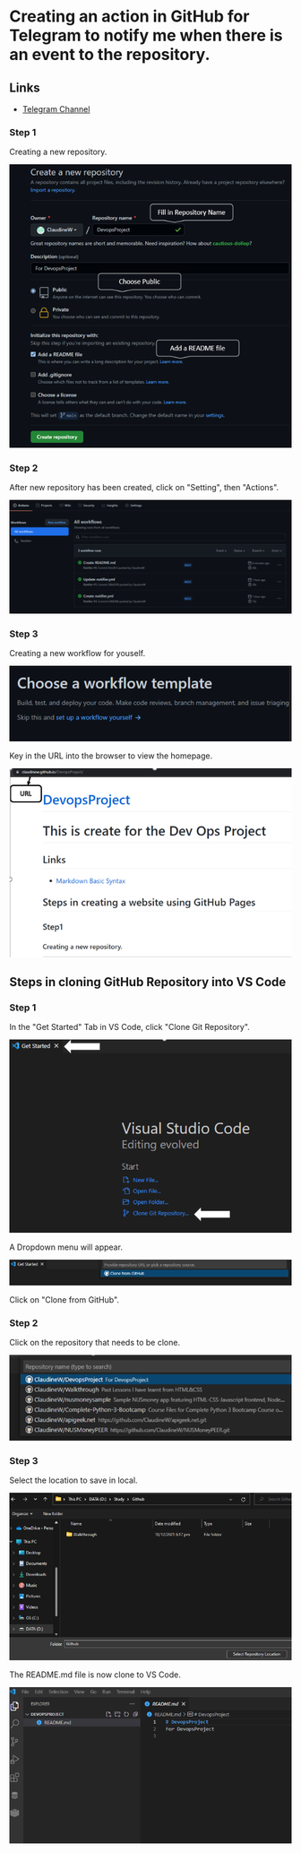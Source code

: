 # Creating an action in GitHub for Telegram to notify me when there is an event to the repository.

## Links

* [Telegram Channel](https://t.me/StayAliveClauAlways_bot)


### **Step 1**

Creating a new repository.

![Create Repository](https://github.com/ClaudineW/DevopsProject/blob/main/Images/CreateRepository.png)

### **Step 2**

After new repository has been created, click on "Setting", then "Actions".

![Settingscreen](Images/actiontab.png)

### **Step 3**

Creating a new workflow for youself.

![CreateURL](Images/setupownworkflow.png)

Key in the URL into the browser to view the homepage.

![Website](Images/website.png)



## Steps in cloning GitHub Repository into VS Code

### **Step 1**

In the "Get Started" Tab in VS Code, click "Clone Git Repository".

![Clone Repo Get Started](Images/GetStartedVSCode.png)

A Dropdown menu will appear.

![Clone Dropdown](Images/CloneDropDown1.png)

Click on "Clone from GitHub".

### **Step 2**

Click on the repository that needs to be clone.

![Clone Dropdown](Images/CloneGITrepoVScode.png)

### **Step 3**

Select the location to save in local.

![Save location](Images/savelocation.png)

The README.md file is now clone to VS Code.

![Save location](Images/ReadmeClone.png)
